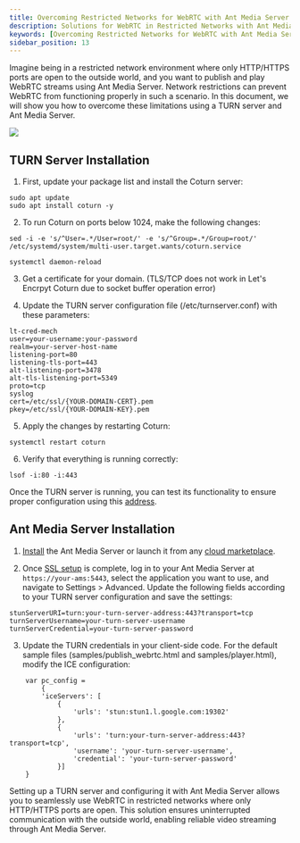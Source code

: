 ```yaml
---
title: Overcoming Restricted Networks for WebRTC with Ant Media Server
description: Solutions for WebRTC in Restricted Networks with Ant Media Server
keywords: [Overcoming Restricted Networks for WebRTC with Ant Media Server, Solutions for WebRTC in Restricted Networks with Ant Media Server, Ant Media Server Tutorials]
sidebar_position: 13
---
```


Imagine being in a restricted network environment where only HTTP/HTTPS ports are open to the outside world, and you want to publish and play WebRTC streams using Ant Media Server. Network restrictions can prevent WebRTC from functioning properly in such a scenario. In this document, we will show you how to overcome these limitations using a TURN server and Ant Media Server.

![](@site/static/img/ams-restricted-networks-turn.png)

## TURN Server Installation

1. First, update your package list and install the Coturn server:

```
sudo apt update
sudo apt install coturn -y
```

2. To run Coturn on ports below 1024, make the following changes:

```
sed -i -e 's/^User=.*/User=root/' -e 's/^Group=.*/Group=root/' /etc/systemd/system/multi-user.target.wants/coturn.service

systemctl daemon-reload
```

3. Get a certificate for your domain. (TLS/TCP does not work in Let's Encrpyt Coturn due to socket buffer operation error) 

4. Update the TURN server configuration file (/etc/turnserver.conf) with these parameters:

```
lt-cred-mech
user=your-username:your-password
realm=your-server-host-name
listening-port=80
listening-tls-port=443
alt-listening-port=3478
alt-tls-listening-port=5349
proto=tcp
syslog
cert=/etc/ssl/{YOUR-DOMAIN-CERT}.pem
pkey=/etc/ssl/{YOUR-DOMAIN-KEY}.pem
```

5. Apply the changes by restarting Coturn:

```
systemctl restart coturn
```

6. Verify that everything is running correctly:

```
lsof -i:80 -i:443
```

Once the TURN server is running, you can test its functionality to ensure proper configuration using this [address](https://webrtc.github.io/samples/src/content/peerconnection/trickle-ice/). 

## Ant Media Server Installation

1. [Install](https://antmedia.io/docs/guides/installing-on-linux/installing-ams-on-linux/) the Ant Media Server or launch it from any [cloud marketplace](https://antmedia.io/docs/quick-start/#checkout-fast--easy-installations-on-cloud-marketplaces).

2. Once [SSL setup](https://antmedia.io/docs/guides/installing-on-linux/setting-up-ssl/) is complete, log in to your Ant Media Server at `https://your-ams:5443`, select the application you want to use, and navigate to Settings > Advanced. Update the following fields according to your TURN server configuration and save the settings:

```
stunServerURI=turn:your-turn-server-address:443?transport=tcp
turnServerUsername=your-turn-server-username
turnServerCredential=your-turn-server-password
```

3. Update the TURN credentials in your client-side code. For the default sample files (samples/publish_webrtc.html and samples/player.html), modify the ICE configuration:

```
	var pc_config =
        {
        'iceServers': [
            {
                'urls': 'stun:stun1.l.google.com:19302'
            },
            {
                'urls': 'turn:your-turn-server-address:443?transport=tcp',
                'username': 'your-turn-server-username',
                'credential': 'your-turn-server-password'
            }]
    }
```

Setting up a TURN server and configuring it with Ant Media Server allows you to seamlessly use WebRTC in restricted networks where only HTTP/HTTPS ports are open. This solution ensures uninterrupted communication with the outside world, enabling reliable video streaming through Ant Media Server.

